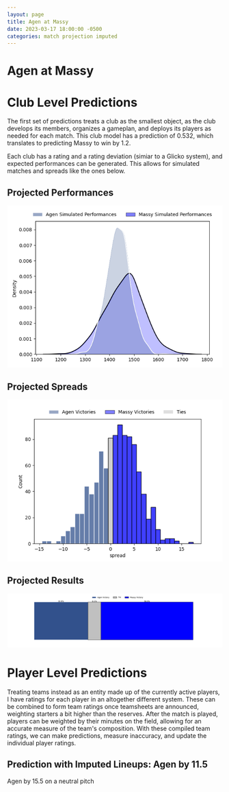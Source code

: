 ```yaml
---  
layout: page  
title: Agen at Massy  
date: 2023-03-17 18:00:00 -0500  
categories: match projection imputed  
---
```

# Agen at Massy

# Club Level Predictions


The first set of predictions treats a club as the smallest object, as the club develops its members, organizes a gameplan, and deploys its players as needed for each match. This club model has a prediction of 0.532, which translates to predicting Massy to win by 1.2.

Each club has a rating and a rating deviation (simiar to a Glicko system), and expected performances can be generated. This allows for simulated matches and spreads like the ones below.
## Projected Performances


![Projected Performances](plots/performances_2023-03-17-Massy-Agen.png)
## Projected Spreads


![Projected Spreads](plots/spreads_2023-03-17-Massy-Agen.png)
## Projected Results


![Projected Results](plots/resultbar_2023-03-17-Massy-Agen.png)
# Player Level Predictions


Treating teams instead as an entity made up of the currently active players, I have ratings for each player in an altogether different system. These can be combined to form team ratings once teamsheets are announced, weighting starters a bit higher than the reserves. After the match is played, players can be weighted by their minutes on the field, allowing for an accurate measure of the team's composition. With these compiled team ratings, we can make predictions, measure inaccuracy, and update the individual player ratings.
## Prediction with Imputed Lineups: Agen by 11.5


Agen by 15.5 on a neutral pitch

